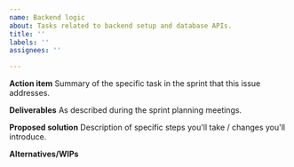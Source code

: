 ```yaml
---
name: Backend logic
about: Tasks related to backend setup and database APIs.
title: ''
labels: ''
assignees: ''

---
```


**Action item**
Summary of the specific task in the sprint that this issue addresses.

**Deliverables**
As described during the sprint planning meetings.

**Proposed solution**
Description of specific steps you'll take / changes you'll introduce.

**Alternatives/WIPs**
